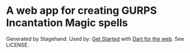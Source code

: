 # A web app for creating GURPS Incantation Magic spells

Generated by Stagehand. Used by:
[Get Started](https://webdev.dartlang.org/guides/get-started) with
[Dart for the web](https://webdev.dartlang.org).
See LICENSE.
